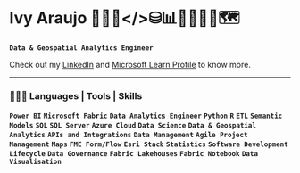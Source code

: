 # Ivy Araujo 👩🏻‍💻</>⛁📊🤖🧠🇦🇮🗺️

**`Data & Geospatial Analytics Engineer`**

Check out my [LinkedIn](https://www.linkedin.com/in/ivinnyaraujo/) and [Microsoft Learn Profile](https://learn.microsoft.com/en-us/users/ivinnybarrosdearaujo-0413/) to know more.


<hr>
<h3 class="heading-element" dir="auto">👩🏻‍💻 Languages | Tools | Skills</h3>

**`Power BI`** **`Microsoft Fabric`** **`Data Analytics Engineer`** **`Python`** **`R`** **`ETL`** **`Semantic Models`** **`SQL`** **`SQL Server`** **`Azure Cloud`** **`Data Science`** **`Data & Geospatial Analytics`** **`APIs and Integrations`** **`Data Management`** **`Agile Project Management`** **`Maps`** **`FME Form/Flow`** **`Esri Stack`** **`Statistics`** **`Software Development Lifecycle`** **`Data Governance`** **`Fabric Lakehouses`** **`Fabric Notebook`** **`Data Visualisation`**
